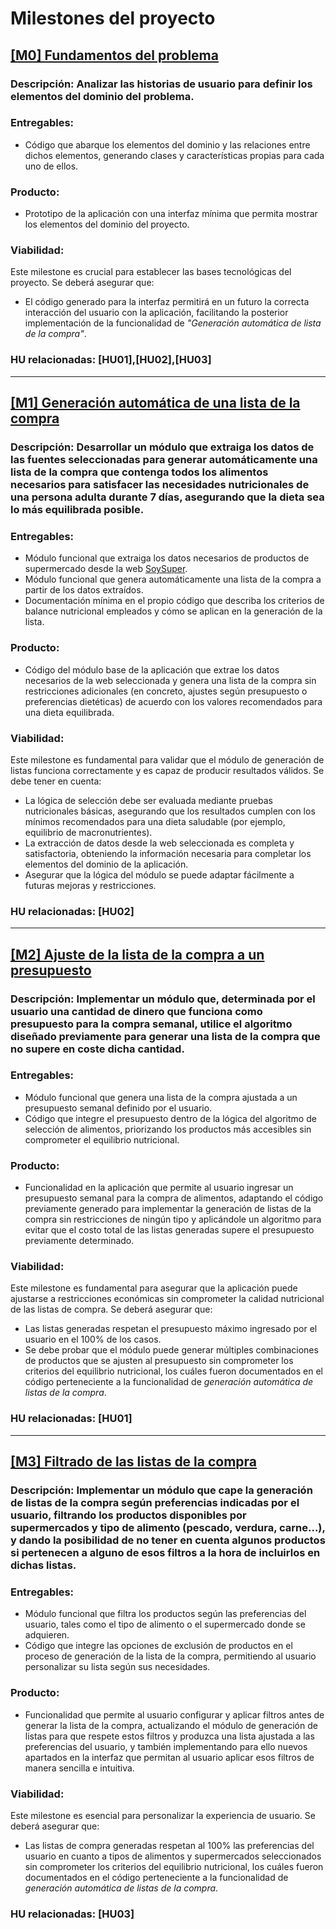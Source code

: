 # Milestones del proyecto

## [[M0] Fundamentos del problema](https://github.com/GaelGoncalba/AutoShopping/milestone/1)
### Descripción: Analizar las historias de usuario para definir los elementos del dominio del problema.

### Entregables: 
- Código que abarque los elementos del dominio y las relaciones entre dichos elementos, generando clases y características propias para cada uno de ellos.

### Producto: 
- Prototipo de la aplicación con una interfaz mínima que permita mostrar los elementos del dominio del proyecto.

### Viabilidad: 
  Este milestone es crucial para establecer las bases tecnológicas del proyecto. Se deberá asegurar que:
- El código generado para la interfaz permitirá en un futuro la correcta interacción del usuario con la aplicación, facilitando la posterior implementación de la funcionalidad de _"Generación automática de lista de la compra"_.

### HU relacionadas: [HU01],[HU02],[HU03]
----------------------------------------------------------------------------------------------------------------------------------------------------------------
## [[M1] Generación automática de una lista de la compra](https://github.com/GaelGoncalba/AutoShopping/milestone/2)
### Descripción: Desarrollar un módulo que extraiga los datos de las fuentes seleccionadas para generar automáticamente una lista de la compra que contenga todos los alimentos necesarios para satisfacer las necesidades nutricionales de una persona adulta durante 7 días, asegurando que la dieta sea lo más equilibrada posible.

### Entregables: 
- Módulo funcional que extraiga los datos necesarios de productos de supermercado desde la web [SoySuper](https://soysuper.com/).
- Módulo funcional que genera automáticamente una lista de la compra a partir de los datos extraídos.
- Documentación mínima en el propio código que describa los criterios de balance nutricional empleados y cómo se aplican en la generación de la lista.

### Producto: 
- Código del módulo base de la aplicación que extrae los datos necesarios de la web seleccionada y genera una lista de la compra sin restricciones adicionales (en concreto, ajustes según presupuesto o preferencias dietéticas) de acuerdo con los valores recomendados para una dieta equilibrada.

### Viabilidad: 
  Este milestone es fundamental para validar que el módulo de generación de listas funciona correctamente y es capaz de producir resultados válidos. Se debe tener en cuenta:
- La lógica de selección debe ser evaluada mediante pruebas nutricionales básicas, asegurando que los resultados cumplen con los mínimos recomendados para una dieta saludable (por ejemplo, equilibrio de macronutrientes).
- La extracción de datos desde la web seleccionada es completa y satisfactoria, obteniendo la información necesaria para completar los elementos del dominio de la aplicación.
- Asegurar que la lógica del módulo se puede adaptar fácilmente a futuras mejoras y restricciones.

### HU relacionadas: [HU02]
----------------------------------------------------------------------------------------------------------------------------------------------------------------
## [[M2] Ajuste de la lista de la compra a un presupuesto](https://github.com/GaelGoncalba/AutoShopping/milestone/3)
### Descripción: Implementar un módulo que, determinada por el usuario una cantidad de dinero que funciona como presupuesto para la compra semanal, utilice el algoritmo diseñado previamente para generar una lista de la compra que no supere en coste dicha cantidad.

### Entregables: 
- Módulo funcional que genera una lista de la compra ajustada a un presupuesto semanal definido por el usuario.
- Código que integre el presupuesto dentro de la lógica del algoritmo de selección de alimentos, priorizando los productos más accesibles sin comprometer el equilibrio nutricional.

### Producto: 
- Funcionalidad en la aplicación que permite al usuario ingresar un presupuesto semanal para la compra de alimentos, adaptando el código previamente generado para implementar la generación de listas de la compra sin restricciones de ningún tipo y aplicándole un algoritmo para evitar que el costo total de las listas generadas supere el presupuesto previamente determinado.

### Viabilidad: 
  Este milestone es fundamental para asegurar que la aplicación puede ajustarse a restricciones económicas sin comprometer la calidad nutricional de las listas de compra. Se deberá asegurar que:
- Las listas generadas respetan el presupuesto máximo ingresado por el usuario en el 100% de los casos.
- Se debe probar que el módulo puede generar múltiples combinaciones de productos que se ajusten al presupuesto sin comprometer los criterios del equilibrio nutricional, los cuáles fueron documentados en el código perteneciente a la funcionalidad de _generación automática de listas de la compra_.

### HU relacionadas: [HU01]
----------------------------------------------------------------------------------------------------------------------------------------------------------------
## [[M3] Filtrado de las listas de la compra](https://github.com/GaelGoncalba/AutoShopping/milestone/4)
### Descripción: Implementar un módulo que cape la generación de listas de la compra según preferencias indicadas por el usuario, filtrando los productos disponibles por supermercados y tipo de alimento (pescado, verdura, carne...), y dando la posibilidad de no tener en cuenta algunos productos si pertenecen a alguno de esos filtros a la hora de incluirlos en dichas listas.

### Entregables: 
- Módulo funcional que filtra los productos según las preferencias del usuario, tales como el tipo de alimento o el supermercado donde se adquieren.
- Código que integre las opciones de exclusión de productos en el proceso de generación de la lista de la compra, permitiendo al usuario personalizar su lista según sus necesidades.

### Producto: 
- Funcionalidad que permite al usuario configurar y aplicar filtros antes de generar la lista de la compra, actualizando el módulo de generación de listas para que respete estos filtros y produzca una lista ajustada a las preferencias del usuario, y también implementando para ello nuevos apartados en la interfaz que permitan al usuario aplicar esos filtros de manera sencilla e intuitiva.

### Viabilidad: 
  Este milestone es esencial para personalizar la experiencia de usuario. Se deberá asegurar que:
- Las listas de compra generadas respetan al 100% las preferencias del usuario en cuanto a tipos de alimentos y supermercados seleccionados sin comprometer los criterios del equilibrio nutricional, los cuáles fueron documentados en el código perteneciente a la funcionalidad de _generación automática de listas de la compra_.

### HU relacionadas: [HU03]
